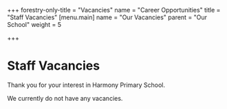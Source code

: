 +++
forestry-only-title = "Vacancies"
name = "Career Opportunities"
title = "Staff Vacancies"
[menu.main]
name = "Our Vacancies"
parent = "Our School"
weight = 5

+++
# Staff Vacancies

Thank you for your interest in Harmony Primary School.

We currently do not have any vacancies.
